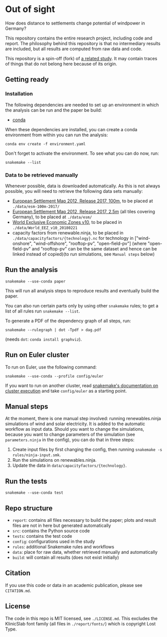 # Out of sight

How does distance to settlements change potential of windpower in Germany?

This repository contains the entire research project, including code and report. The philosophy behind this repository is that no intermediary results are included, but all results are computed from raw data and code.

This repository is a spin-off (fork) of [a related study](https://github.com/timtroendle/possibility-for-electricity-autarky). It may contain traces of things that do not belong here because of its origin.

## Getting ready

### Installation

The following dependencies are needed to set up an environment in which the analysis can be run and the paper be build:

* [conda](https://conda.io/docs/index.html)

When these dependencies are installed, you can create a conda environment from within you can run the analysis:

    conda env create -f environment.yaml

Don't forget to activate the environment. To see what you can do now, run:

    snakemake --list

### Data to be retrieved manually

Whenever possible, data is downloaded automatically. As this is not always possible, you will need to retrieve the following data sets manually:

* [European Settlement Map 2012, Release 2017, 100m](https://land.copernicus.eu/pan-european/GHSL/european-settlement-map), to be placed at `./data/esm-100m-2017/`
* [European Settlement Map 2012, Release 2017, 2.5m](https://land.copernicus.eu/pan-european/GHSL/european-settlement-map) (all tiles covering Germany), to be placed at `./data/esm/`
* [World Exclusive Economic Zones v10](http://www.marineregions.org/downloads.php), to be placed in `./data/World_EEZ_v10_20180221`
* capacity factors from renewable.ninja, to be placed in `./data/capacityfactors/{technology}.nc` for technology in ["wind-onshore", "wind-offshore", "rooftop-pv", "open-field-pv"] (where "open-field-pv" and "rooftop-pv" can be the same dataset and hence can be linked instead of copied)(to run simulations, see `Manual steps` below)

## Run the analysis

    snakemake --use-conda paper

This will run all analysis steps to reproduce results and eventually build the paper.

You can also run certain parts only by using other `snakemake` rules; to get a list of all rules run `snakemake --list`.

To generate a PDF of the dependency graph of all steps, run:

    snakemake --rulegraph | dot -Tpdf > dag.pdf

(needs `dot`: `conda install graphviz`).

## Run on Euler cluster

To run on Euler, use the following command:

    snakemake --use-conda --profile config/euler

If you want to run on another cluster, read [snakemake's documentation on cluster execution](https://snakemake.readthedocs.io/en/stable/executable.html#cluster-execution) and take `config/euler` as a starting point.

## Manual steps

At the moment, there is one manual step involved: running renewables.ninja simulations of wind and solar electricity. It is added to the automatic workflow as input data. Should you want to change the simulations, because you want to change parameters of the simulation (see `parameters.ninja` in the config), you can do that in three steps:

1) Create input files by first changing the config, then running `snakemake -s rules/ninja-input.smk`.
2) Run the simulations on renewables.ninja.
3) Update the data in `data/capacityfactors/{technology}`.

## Run the tests

    snakemake --use-conda test

## Repo structure

* `report`: contains all files necessary to build the paper; plots and result files are not in here but generated automatically
* `src`: contains the Python source code
* `tests`: contains the test code
* `config`: configurations used in the study
* `rules`: additional Snakemake rules and workflows
* `data`: place for raw data, whether retrieved manually and automatically
* `build`: will contain all results (does not exist initially)

## Citation

If you use this code or data in an academic publication, please see `CITATION.md`.

## License

The code in this repo is MIT licensed, see `./LICENSE.md`. This excludes the KlinicSlab font family (all files in `./report/fonts/`) which is copyright Lost Type.
